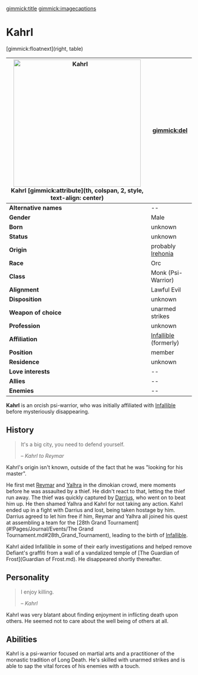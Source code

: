 [gimmick:title](Kahrl)
[gimmick:imagecaptions]( )

# Kahrl

[gimmick:floatnext](right, table)

| <a href="https://i.imgur.com/zm6Dmnw.png"><img src="https://i.imgur.com/zm6Dmnw.png" width="345px" alt="Kahrl" title="Kahrl"></img></a><br />Kahrl [gimmick:attribute](th, colspan, 2, style, text-align: center) | [gimmick:del]()                                              |
| ------------------------------------------------------------ | ------------------------------------------------------------ |
| **Alternative names**                                        | --                                                           |
| **Gender**                                                   | Male                                                         |
| **Born**                                                     | unknown                                                      |
| **Status**                                                   | unknown                                                      |
| **Origin**                                                   | probably [Irehonia](#!Pages/Journal/Locations/Irehonia.md)   |
| **Race**                                                     | Orc                                                          |
| **Class**                                                    | Monk (Psi-Warrior)                                           |
| **Alignment**                                                | Lawful Evil                                                  |
| **Disposition**                                              | unknown                                                      |
| **Weapon of choice**                                         | unarmed strikes                                              |
| **Profession**                                               | unknown                                                      |
| **Affiliation**                                              | [Infallible](#!Pages/Journal/Organizations/Infallible.md) (formerly) |
| **Position**                                                 | member                                                       |
| **Residence**                                                | unknown                                                      |
| **Love interests**                                           | --                                                           |
| **Allies**                                                   | --                                                           |
| **Enemies**                                                  | --                                                           |

**Kahrl** is an orcish psi-warrior, who was initially affiliated with [Infallible](#!Pages/Journal/Organizations/Infallible.md) before mysteriously disappearing.

## History

> It's a big city, you need to defend yourself.
>
> – *Kahrl to Reymar*

Kahrl's origin isn't known, outside of the fact that he was "looking for his master".

He first met [Reymar](Reymar.md) and [Yalhra](Yalhra.md) in the dimokian crowd, mere moments before he was assaulted by a thief. He didn't react to that, letting the thief run away. The thief was quickly captured by [Darrius](Darrius.md), who went on to beat him up. He then shamed Yalhra and Kahrl for not taking any action. Kahrl ended up in a fight with Darrius and lost, being taken hostage by him. Darrius agreed to let him free if him, Reymar and Yalhra all joined his quest at assembling a team for the [28th Grand Tournament](#!Pages/Journal/Events/The Grand Tournament.md#28th_Grand_Tournament), leading to the birth of [Infallible](#!Pages/Journal/Organizations/Infallible.md).

Kahrl aided Infallible in some of their early investigations and helped remove Defiant's graffiti from a wall of a vandalized temple of [The Guardian of Frost](Guardian of Frost.md). He disappeared shortly thereafter.

## Personality

> I enjoy killing.
>
> – *Kahrl*

Kahrl was very blatant about finding enjoyment in inflicting death upon others. He seemed not to care about the well being of others at all.

## Abilities

Kahrl is a psi-warrior focused on martial arts and a practitioner of the monastic tradition of Long Death. He's skilled with unarmed strikes and is able to sap the vital forces of his enemies with a touch.